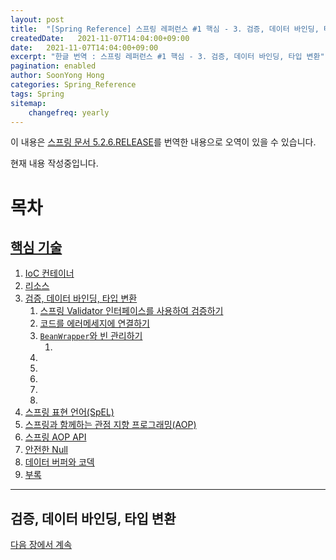 ```yaml
---
layout: post
title:  "[Spring Reference] 스프링 레퍼런스 #1 핵심 - 3. 검증, 데이터 바인딩, 타입 변환"
createdDate:   2021-11-07T14:04:00+09:00
date:   2021-11-07T14:04:00+09:00
excerpt: "한글 번역 : 스프링 레퍼런스 #1 핵심 - 3. 검증, 데이터 바인딩, 타입 변환"
pagination: enabled
author: SoonYong Hong
categories: Spring_Reference
tags: Spring 
sitemap:
    changefreq: yearly
---
```


이 내용은 [스프링 문서 5.2.6.RELEASE](https://docs.spring.io/spring/docs/5.2.6.RELEASE/spring-framework-reference/core.html#spring-core)를 번역한 내용으로 오역이 있을 수 있습니다.

현재 내용 작성중입니다.

# 목차
<h2><a href="../spring-reference-core-1-beans/#spring-core"> 핵심 기술 </a></h2>

1. <a href="../spring-reference-core-1-beans"> IoC 컨테이너 </a>
1. <a href="../spring-reference-core-2-resources#resources"> 리소스 </a>
1. <a href="#validation"> 검증, 데이터 바인딩, 타입 변환 </a>
    1. <a href="#validator">스프링 Validator 인터페이스를 사용하여 검증하기</a>
    1. <a href="#validation-conversion">코드를 에러메세지에 연결하기</a>
    1. <a href="#beans-beans">`BeanWrapper`와 빈 관리하기</a>
        1. <a href="#"></a>
    1. <a href="#"></a>
    1. <a href="#"></a>
    1. <a href="#"></a>
    1. <a href="#"></a>
    1. <a href="#"></a>
1. <a href="../spring-reference-core-4-expressions/#expressions"> 스프링 표현 언어(SpEL) </a>
1. <a href="../spring-reference-core-5-aop/#aop"> 스프링과 함께하는 관점 지향 프로그래밍(AOP) </a>
1. <a href="../spring-reference-core-6-aop-api/#aop-api"> 스프링 AOP API </a>
1. <a href="../spring-reference-core-7-null-safety/#null-safety"> 안전한 Null </a>
1. <a href="../spring-reference-core-8-databuffers/#databuffers"> 데이터 버퍼와 코덱 </a>
1. <a href="../spring-reference-core-9-appendix/#appendix"> 부록 </a>

---

<h2 id="validation"> 검증, 데이터 바인딩, 타입 변환 </h2>

[다음 장에서 계속](../spring-reference-core-3-validation/#validation)
